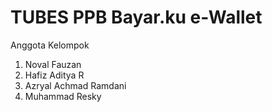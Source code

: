 # TUBES PPB Bayar.ku e-Wallet

Anggota Kelompok
1. Noval Fauzan
2. Hafiz Aditya R
3. Azryal Achmad Ramdani
4. Muhammad Resky
